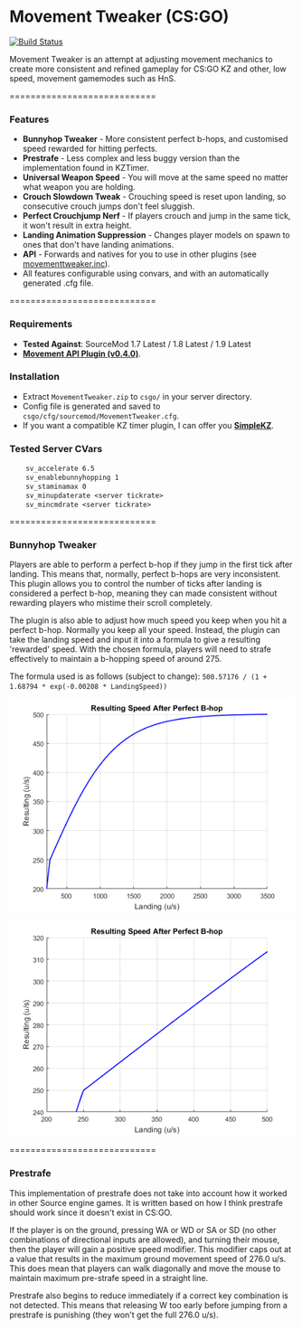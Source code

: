 # Movement Tweaker (CS:GO)

[![Build Status](https://travis-ci.org/danzayau/MovementTweaker.svg?branch=master)](https://travis-ci.org/danzayau/MovementTweaker)

Movement Tweaker is an attempt at adjusting movement mechanics to create more consistent and refined gameplay for CS:GO KZ and other, low speed, movement gamemodes such as HnS.

============================

### Features

 * **Bunnyhop Tweaker** - More consistent perfect b-hops, and customised speed rewarded for hitting perfects.
 * **Prestrafe** - Less complex and less buggy version than the implementation found in KZTimer.
 * **Universal Weapon Speed** - You will move at the same speed no matter what weapon you are holding.
 * **Crouch Slowdown Tweak** - Crouching speed is reset upon landing, so consecutive crouch jumps don't feel sluggish.
 * **Perfect Crouchjump Nerf** - If players crouch and jump in the same tick, it won't result in extra height.
 * **Landing Animation Suppression** - Changes player models on spawn to ones that don't have landing animations.
 * **API** - Forwards and natives for you to use in other plugins (see [movementtweaker.inc](scripting/include/movementtweaker.inc)).
 * All features configurable using convars, and with an automatically generated .cfg file.

============================

### Requirements

 * **Tested Against**: SourceMod 1.7 Latest / 1.8 Latest / 1.9 Latest
 * [**Movement API Plugin (v0.4.0)**](https://github.com/danzayau/MovementAPI).

### Installation

 * Extract ```MovementTweaker.zip``` to ```csgo/``` in your server directory.
 * Config file is generated and saved to ```csgo/cfg/sourcemod/MovementTweaker.cfg```.
 * If you want a compatible KZ timer plugin, I can offer you [**SimpleKZ**](https://github.com/danzayau/SimpleKZ).
 
### Tested Server CVars

```
	sv_accelerate 6.5
	sv_enablebunnyhopping 1
	sv_staminamax 0	
	sv_minupdaterate <server tickrate>
	sv_mincmdrate <server tickrate>
```
 
============================

### Bunnyhop Tweaker

Players are able to perform a perfect b-hop if they jump in the first tick after landing. This means that, normally, perfect b-hops are very inconsistent. This plugin allows you to control the number of ticks after landing is considered a perfect b-hop, meaning they can made consistent without rewarding players who mistime their scroll completely.

The plugin is also able to adjust how much speed you keep when you hit a perfect b-hop. Normally you keep all your speed. Instead, the plugin can take the landing speed and input it into a formula to give a resulting 'rewarded' speed. With the chosen formula, players will need to strafe effectively to maintain a b-hopping speed of around 275.

The formula used is as follows (subject to change): ```500.57176 / (1 + 1.68794 * exp(-0.00208 * LandingSpeed))```

![Rewarded Speed Graph](perfspeedgraph1.png?raw=true)

![Rewarded Speed Graph (Zoomed)](perfspeedgraph2.png?raw=true)

============================

### Prestrafe

This implementation of prestrafe does not take into account how it worked in other Source engine games. It is written based on how I think prestrafe should work since it doesn't exist in CS:GO.

If the player is on the ground, pressing WA or WD or SA or SD (no other combinations of directional inputs are allowed), and turning their mouse, then the player will gain a positive speed modifier. This modifier caps out at a value that results in the maximum ground movement speed of 276.0 u/s. This does mean that players can walk diagonally and move the mouse to maintain maximum pre-strafe speed in a straight line.

Prestrafe also begins to reduce immediately if a correct key combination is not detected. This means that releasing W too early before jumping from a prestrafe is punishing (they won't get the full 276.0 u/s).